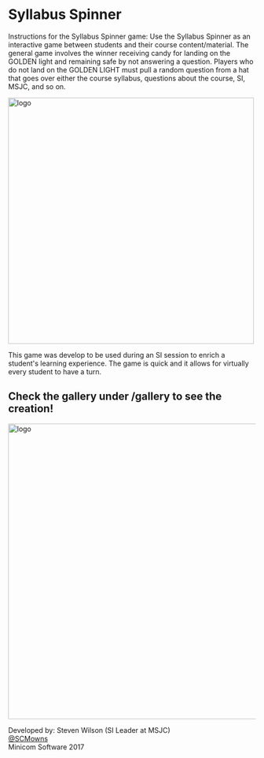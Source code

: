 # Syllabus Spinner
Instructions for the Syllabus Spinner game: Use the Syllabus Spinner as an interactive game between students and their course content/material. The general game involves the winner receiving candy for landing on the GOLDEN light and remaining safe by not answering a question. Players who do not land on the GOLDEN LIGHT must pull a random question from a hat that goes over either the course syllabus, questions about the course, SI, MSJC, and so on. 

 <img src="http://www.scmowns.com/wp-content/uploads/2017/08/Syllabus-Spinner-Minicom-Software-SCMowns.png" alt="logo" height="500" width="500"> 

This game was develop to be used during an SI session to enrich a student's learning experience. The game is quick and it allows for virtually every student to have a turn. 

## Check the gallery under /gallery to see the creation!
 <img src="https://github.com/MinicomSoftware/SyllabusSpinner/blob/master/gallery/Syllabus%20Spinner%20Image%20(1).jpg?raw=true" alt="logo" height="600" width="900"> 

Developed by: Steven Wilson (SI Leader at MSJC) <br>
<a href="https://twitter.com/SCMowns">@SCMowns</a> <br>
Minicom Software 2017
